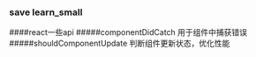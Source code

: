 ###  save learn_small

####react一些api
#####componentDidCatch   用于组件中捕获错误
#####shouldComponentUpdate  判断组件更新状态，优化性能